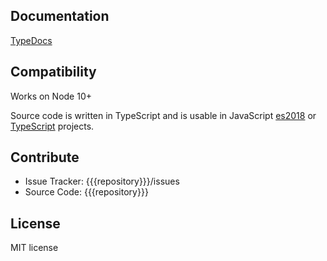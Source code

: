 Documentation
-------------

[TypeDocs]({{{typedocRoot}}}/packages/{{{short}}}/docs/index.html)

Compatibility
-------------

Works on Node 10+

Source code is written in TypeScript and is usable in JavaScript [es2018](https://2ality.com/2017/02/ecmascript-2018.html) or [TypeScript](https://www.typescriptlang.org/docs/home.html) projects.

Contribute
----------

- Issue Tracker: {{{repository}}}/issues
- Source Code: {{{repository}}}

License
-------

MIT license

[license-image]: http://img.shields.io/badge/license-MIT-blue.svg?style=flat
[license-url]: LICENSE

[npm-url]: https://npmjs.org/package/{{{name}}}
[npm-version-image]: http://img.shields.io/npm/v/{{{name}}}.svg?style=flat
[npm-downloads-image]: http://img.shields.io/npm/dm/{{{name}}}.svg?style=flat

[travis-url]: http://travis-ci.org/crucialfelix/supercolliderjs
[travis-image]: https://travis-ci.org/crucialfelix/supercolliderjs.svg?branch=master
